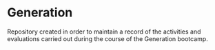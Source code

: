 # Generation
Repository created in order to maintain a record of the activities and evaluations carried out during the course of the Generation bootcamp.
